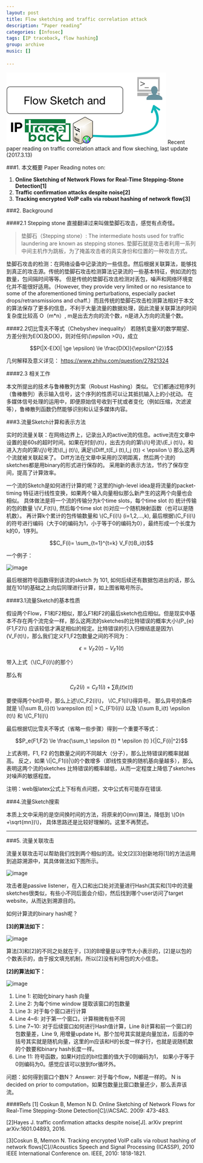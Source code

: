 ```yaml
---
layout: post
title: Flow sketching and traffic correlation attack
description: “Paper reading”
categories: [Infosec]
tags: [IP traceback, flow hashing]
group: archive
music: []

---
```


![image](/assets/images/2017-03-10IPtracebackandFlowsketch.png)
Recent paper reading on traffic correlation attack and flow skeching, last update (2017.3.13)
<!-- more -->

###1. 本文概要
Paper Reading notes on:

1. **Online Sketching of Network Flows for Real-Time Stepping-Stone Detection[1]**
2. **Traffic confirmation attacks despite noise[2]**
3. **Tracking encrypted VoIP calls via robust hashing of network flow[3]**


###2. Background

####2.1 Stepping stone 
直接翻译过来叫做垫脚石攻击，感觉有点奇怪。

>垫脚石（Stepping stone）: The intermediate hosts used for traffic laundering are known as stepping stones. 垫脚石就是攻击者利用一系列中间主机作为跳板，为了掩盖攻击者的真实身份和位置的一种攻击方式。

垫脚石攻击的检测：在网络设备中记录流的一些信息。然后根据关联算法，能够找到真正的攻击源。传统的垫脚石攻击检测算法记录流的一些基本特征，例如流的包数量，包间隔时间等等。 但是传统的垫脚石攻击检测对丢包，噪声和网络环境变化并不能很好适用。（However, they provide very limited or no resistance to some of the aforementioned timing perturbations, especially packet drops/retransmissions and chaff.）而且传统的垫脚石攻击检测算法相对于本文的算法保存了更多的信息，不利于大量流量的数据处理，因此流量关联算法的时间复杂度比较高 O（m*n）, m是出去方向的流个数，n是进入方向的流量个数。

####2.2切比雪夫不等式（Chebyshev inequality）
若随机变量X的数学期望、方差分别为E(X)及D(X)，则对任何\\(\epsilon >0\\)，成立

$$P(|X-E(X)| \ge \epsilon) \le \frac{D(X)}{\epsilon^{2}}$$

几何解释及意义详见： https://www.zhihu.com/question/27821324

####2.3 相关工作

本文所提出的技术与鲁棒散列方案（Robust Hashing）类似。 它们都通过短序列（鲁棒散列）表示输入信号，这个序列的性质可以让其抵抗输入上的小扰动。 在多媒体信号处理的运用中，即便原始信号收到干扰或者变化（例如压缩，次滤波等），鲁棒散列函数仍然能够识别和认证多媒体内容。

###3.流量Sketch计算和表示方法

实时的流量关联：在网络边界上，记录出入的active流的信息。active流在文章中设置的是60s的超时时间。如果在时刻\\(t\\)，出去方向的第\\(i\\)号流\\(E_i (t)\\)，和进入方向的第\\(j\\)号流\\(I_j (t)\\), 满足\\(Diff_t(E_i (t),I_j (t)) < \epsilon \\) 那么这两个流就被关联起来了。 Diff方法在文章中采用的汉明距离，然后两个流的sketches都是用binary的形式进行保存的。 采用新的表示方法，节约了保存空间，提高了计算效率。

一个流的Sketch是如何进行计算的呢？这里的high-level idea是将流量的packet-timing 特征进行线性变换，如果两个输入向量相似那么新产生的这两个向量也会相似。 具体做法是将一个流的传输分为k个time slots，每个time slot (t) 统计传输的包的数量 \\(V_F(t)\\), 然后每个time slot (t)对应一个随机映射函数（也可以是随机数）。 再计算k个累计的包传输数量和 \\(C_F(i)\\) (i=1,2,...,k), 最后根据\\(C_F(i)\\) 的符号进行编码（大于0的编码为1，小于等于0的编码为0），最终形成一个长度为k的0，1序列。

$$C_F(i)= \sum_{t=1}^{t=k} V_F(t)B_i(t)$$ 

一个例子：

![image](/assets/images/FlowSketch.png)

最后根据符号函数得到该流的sketch 为 101, 如何后续还有数据包进出的话，那么就在101的基础之上向后同理进行计算，如上图省略号所示。


####3.1流量Sketch的基本性质

假设两个Flow，F1和F2相似，那么F1和F2的最后sketch也应相似。但是现实中基本不存在两个流完全一样，那么这两流的sketches的比特错误的概率大小\\(P_{e}(F1,F2)\\) 应该较低才满足相似的规定。比特错误的引入归根结底是因为\\(V_F(t)\\)，那么我们定义F1,F2包数量之间的不同为： 

$$\epsilon =V_F2(t)-V_F1(t)$$

带入上式（\\(C_F(i)\\)的那个）

那么有

$$C_F2(i) = C_F1(i)+ \sum B_i(t) \epsilon (t)$$

要使得两个bit异号，那么上述\\(C_F2(i)\\)， \\(C_F1(i)\\)得异号。 那么异号的条件就是 \\(|\sum B_{i}(t) \varepsilon (t)| > C_{F1}(i)\\) 以及 \\(\sum B_i(t) \epsilon (t)\\) 和 \\(C_F1(i)\\)

最后根据切比雪夫不等式（省略一些步骤）得到一个重要不等式：


$$P_e(F1,F2) \le \frac{\sum_t \epsilon (t) * \epsilon (t) }{|C_F(i)|^2}$$

上式表明，F1, F2 的包数量之间的不同越大（分子），那么比特错误的概率就越高。 反之，如果 \\(|C_F1(i)|\\)的个数增多（即线性变换的随机基向量越多），那么表明这两个流的sketches 比特错误的概率越低，从而一定程度上降低了sketches对噪声的敏感程度。

注明：web版latex公式上下标有点问题，文中公式有可能存在错误.


###4.流量Sketch搜索

本质上文中采用的是空间换时间的方法，将原来的O(mn)算法，降低到 \\(O(n +\sqrt{mn})\\)， 具体思路还是比较好理解的。这里不再赘述。

---


###5. 流量关联攻击

流量关联攻击可以帮助我们找到两个相似的流。论文[2][3]创新地将[1]的方法运用到追踪溯源中，其具体做法如下图所示。

![image](/assets/images/FlowcorrelationAttack.png)


攻击者是passive listener，在入口和出口处对流量进行Hash(其实和[1]中的流量sketches很类似，有些小不同后面会介绍)，然后找到哪个user访问了target website，从而达到溯源目的。

如何计算流的binary hash呢？

**[3]的算法如下：**

![image](/assets/images/binaryHash1.png)

算法[3]和[2]的不同之处就在于，[3]的B增量是以字节大小表示的，[2]是以包的个数表示的，由于报文填充机制，所以[2]没有利用包的大小信息。

**[2]的算法如下：**

![image](/assets/images/binaryhash.png)

1. Line 1: 初始化binary hash 向量
2. Line 2: 为每个time window 提取该窗口的包数量
3. Line 3: 对于每个窗口进行计算
4. Line 4~6: 对于第一个窗口，计算稍微有些不同
5. Line 7~10: 对于后续窗口如何进行Hash值计算，Line 8计算和前一个窗口的包数量差，Line 9, 用增量update H。那个加号其实就是向量加法，后面的中括号其实就是随机向量，这里的m应该和H的长度一样才行，也就是说随机数的个数要和binary hash长度一样。
6. Line 11: 符号函数，如果H对应的bit位置的值大于0则编码为1， 如果小于等于0则编码为0。感觉应该可以放到for循环外。

问题：如何得到窗口个数N？ Answer: 对于每个flow，N都是一样的。 N is decided on prior to computation，如果包数量比窗口数量还少，那么丢弃该流。

####Refs
[1] Coskun B, Memon N D. Online Sketching of Network Flows for Real-Time Stepping-Stone Detection[C]//ACSAC. 2009: 473-483.

[2]Hayes J. traffic confirmation attacks despite noise[J]. arXiv preprint arXiv:1601.04893, 2016.

[3]Coskun B, Memon N. Tracking encrypted VoIP calls via robust hashing of network flows[C]//Acoustics Speech and Signal Processing (ICASSP), 2010 IEEE International Conference on. IEEE, 2010: 1818-1821.




